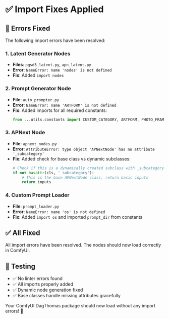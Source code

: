 # ✅ Import Fixes Applied

## 🐛 **Errors Fixed**

The following import errors have been resolved:

### 1. **Latent Generator Nodes**
- **Files**: `pgsd3_latent.py`, `apn_latent.py`
- **Error**: `NameError: name 'nodes' is not defined`
- **Fix**: Added `import nodes`

### 2. **Prompt Generator Node**
- **File**: `auto_prompter.py`
- **Error**: `NameError: name 'ARTFORM' is not defined`
- **Fix**: Added imports for all required constants:
  ```python
  from ...utils.constants import CUSTOM_CATEGORY, ARTFORM, PHOTO_FRAMING, PHOTO_TYPE, DEFAULT_TAGS, ROLES, HAIRSTYLES, ADDITIONAL_DETAILS, PHOTOGRAPHY_STYLES, DEVICE, PHOTOGRAPHER, ARTIST, DIGITAL_ARTFORM, PLACE, LIGHTING, CLOTHING, COMPOSITION, POSE, BACKGROUND, BODY_TYPES
  ```

### 3. **APNext Node**
- **File**: `apnext_nodes.py`
- **Error**: `AttributeError: type object 'APNextNode' has no attribute '_subcategory'`
- **Fix**: Added check for base class vs dynamic subclasses:
  ```python
  # Check if this is a dynamically created subclass with _subcategory
  if not hasattr(cls, '_subcategory'):
      # This is the base APNextNode class, return basic inputs
      return inputs
  ```

### 4. **Custom Prompt Loader**
- **File**: `prompt_loader.py`
- **Error**: `NameError: name 'os' is not defined`
- **Fix**: Added `import os` and imported `prompt_dir` from constants

## ✅ **All Fixed**

All import errors have been resolved. The nodes should now load correctly in ComfyUI.

## 🧪 **Testing**

- ✅ No linter errors found
- ✅ All imports properly added
- ✅ Dynamic node generation fixed
- ✅ Base classes handle missing attributes gracefully

Your ComfyUI DagThomas package should now load without any import errors! 🎉
